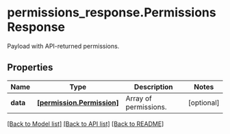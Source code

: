 # permissions_response.PermissionsResponse

Payload with API-returned permissions.
## Properties
Name | Type | Description | Notes
------------ | ------------- | ------------- | -------------
**data** | [**[permission.Permission]**](Permission.md) | Array of permissions. | [optional] 

[[Back to Model list]](../README.md#documentation-for-models) [[Back to API list]](../README.md#documentation-for-api-endpoints) [[Back to README]](../README.md)


